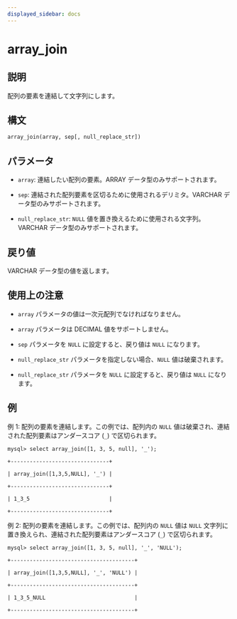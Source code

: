 ```yaml
---
displayed_sidebar: docs
---
```


# array_join

## 説明

配列の要素を連結して文字列にします。

## 構文

```Haskell
array_join(array, sep[, null_replace_str])
```

## パラメータ

- `array`: 連結したい配列の要素。ARRAY データ型のみサポートされます。

- `sep`: 連結された配列要素を区切るために使用されるデリミタ。VARCHAR データ型のみサポートされます。

- `null_replace_str`: `NULL` 値を置き換えるために使用される文字列。VARCHAR データ型のみサポートされます。

## 戻り値

VARCHAR データ型の値を返します。

## 使用上の注意

- `array` パラメータの値は一次元配列でなければなりません。

- `array` パラメータは DECIMAL 値をサポートしません。

- `sep` パラメータを `NULL` に設定すると、戻り値は `NULL` になります。

- `null_replace_str` パラメータを指定しない場合、`NULL` 値は破棄されます。

- `null_replace_str` パラメータを `NULL` に設定すると、戻り値は `NULL` になります。

## 例

例 1: 配列の要素を連結します。この例では、配列内の `NULL` 値は破棄され、連結された配列要素はアンダースコア (`_`) で区切られます。

```plaintext
mysql> select array_join([1, 3, 5, null], '_');

+-------------------------------+

| array_join([1,3,5,NULL], '_') |

+-------------------------------+

| 1_3_5                         |

+-------------------------------+
```

例 2: 配列の要素を連結します。この例では、配列内の `NULL` 値は `NULL` 文字列に置き換えられ、連結された配列要素はアンダースコア (`_`) で区切られます。

```plaintext
mysql> select array_join([1, 3, 5, null], '_', 'NULL');

+---------------------------------------+

| array_join([1,3,5,NULL], '_', 'NULL') |

+---------------------------------------+

| 1_3_5_NULL                            |

+---------------------------------------+
```